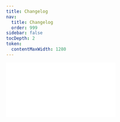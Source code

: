 ```yaml
---
title: Changelog
nav:
  title: Changelog
  order: 999
sidebar: false
tocDepth: 2
token:
  contentMaxWidth: 1280
---
```


<embed src="../CHANGELOG.md"></embed>
